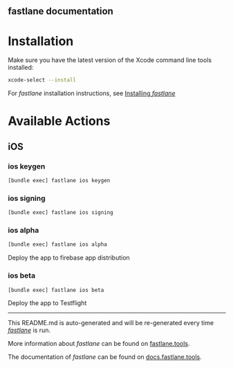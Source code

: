fastlane documentation
----

# Installation

Make sure you have the latest version of the Xcode command line tools installed:

```sh
xcode-select --install
```

For _fastlane_ installation instructions, see [Installing _fastlane_](https://docs.fastlane.tools/#installing-fastlane)

# Available Actions

## iOS

### ios keygen

```sh
[bundle exec] fastlane ios keygen
```



### ios signing

```sh
[bundle exec] fastlane ios signing
```



### ios alpha

```sh
[bundle exec] fastlane ios alpha
```

Deploy the app to firebase app distribution

### ios beta

```sh
[bundle exec] fastlane ios beta
```

Deploy the app to Testflight

----

This README.md is auto-generated and will be re-generated every time [_fastlane_](https://fastlane.tools) is run.

More information about _fastlane_ can be found on [fastlane.tools](https://fastlane.tools).

The documentation of _fastlane_ can be found on [docs.fastlane.tools](https://docs.fastlane.tools).
